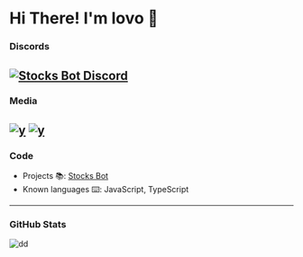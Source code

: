 # Hi There! I'm lovo 👋

### Discords
[![Stocks Bot Discord](https://discordapp.com/api/guilds/829187763408207912/widget.png?style=banner4)](https://discord.gg/bx83zy7Vye)
---
### Media
[![y](https://img.shields.io/badge/-lovo-FF0000?style=for-the-badge&logo=YouTube&logoColor=white)](https://www.youtube.com/channel/UC8uCaf4QGuS71oC6P4kvgOQ)
[![y](https://img.shields.io/badge/-Discord-7289DA?style=for-the-badge&logo=Discord&logoColor=white)](https://discord.com/users/646087652814225439)
---
### Code
- Projects 📚: [Stocks Bot](https://top.gg/bot/823705349144051762)
- Known languages ⌨️: JavaScript, TypeScript
---
### GitHub Stats
![dd](https://github-readme-stats-eight-theta.vercel.app/api?username=lIovo&show_icons=true&theme=react&include_all_commits=true&count_private)
